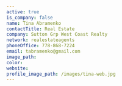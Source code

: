 ```yaml
---
active: true
is_company: false
name: Tina Abramenko
contactTitle: Real Estate
company: Sutton Grp West Coast Realty
network: realestateagents
phoneOffice: 778-868-7224
email: tabramenko@gmail.com
image_path:
color:
website:
profile_image_path: /images/tina-web.jpg
---
```



